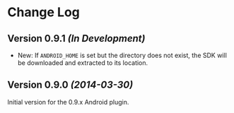 Change Log
==========

Version 0.9.1 *(In Development)*
--------------------------------

 * New: If `ANDROID_HOME` is set but the directory does not exist, the SDK will be downloaded and
   extracted to its location.


Version 0.9.0 *(2014-03-30)*
----------------------------

Initial version for the 0.9.x Android plugin.
